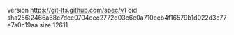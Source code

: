 version https://git-lfs.github.com/spec/v1
oid sha256:2466a68c7dce0704eec2772d03c6e0a710ecb4f16579b1d022d3c77e7a0c19aa
size 12611
